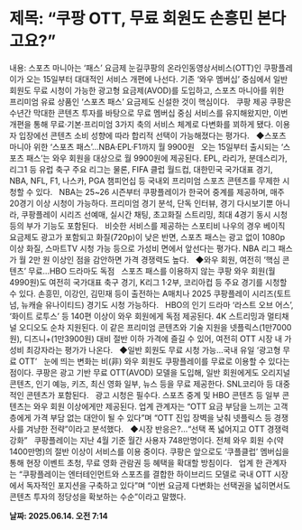 # **제목: “쿠팡 OTT, 무료 회원도 손흥민 본다고요?”**

  내용: 스포츠 마니아는 ‘패스’ 요금제 눈길쿠팡의 온라인동영상서비스(OTT)인 쿠팡플레이가 오는 15일부터 대대적인 서비스 개편에 나선다. 기존 ‘와우 멤버십’ 중심에서 일반 회원도 무료 시청이 가능한 광고형 요금제(AVOD)를 도입하고, 스포츠 마니아를 위한 프리미엄 유료 상품인 ‘스포츠 패스’ 요금제도 신설한 것이 핵심이다.          쿠팡 제공    쿠팡은 수년간 막대한 콘텐츠 투자를 바탕으로 무료 멤버십 중심 서비스를 유지해왔지만, 이번 개편을 통해 무료·기본·프리미엄 3가지 축의 서비스 체계로 다변화를 꾀하게 됐다. 이용자 입장에선 콘텐츠 소비 성향에 따라 합리적 선택이 가능해졌다는 평가다.     ◆스포츠 마니아 위한 ‘스포츠 패스’…NBA·EPL·F1까지 월 9900원     오는 15일부터 출시되는 ‘스포츠 패스’는 와우 회원을 대상으로 월 9900원에 제공된다. EPL, 라리가, 분데스리가, 리그1 등 유럽 축구 주요 리그는 물론, FIFA 클럽 월드컵, 대한민국 국가대표 경기, NBA, NFL, F1, 나스카, PGA 챔피언십 등 국내외 프리미엄 스포츠 콘텐츠를 무제한 시청할 수 있다.     NBA는 25~26 시즌부터 쿠팡플레이가 한국어 중계를 제공하며, 매주 20경기 이상 시청이 가능하다. 프리미엄 경기 분석, 단독 인터뷰, 경기 다시보기뿐 아니라, 쿠팡플레이 시리즈 선예매, 실시간 채팅, 초고화질 스트리밍, 최대 4경기 동시 시청 등의 부가 기능도 포함된다.     비슷한 서비스를 제공하는 스포티비 나우의 경우 베이직 요금제도 광고가 포함되고 화질(720p)이 낮은 반면, 스포츠 패스는 광고 없이 1080p 이상 화질, 스마트TV 시청 가능 등으로 가성비 면에서 앞선다는 평가다. NBA 리그 패스가 월 2만 원 이상인 점을 감안하면 가격 경쟁력도 높다.     ◆와우 회원, 여전히 ‘핵심 콘텐츠’ 무료…HBO 드라마도 독점     스포츠 패스를 이용하지 않는 쿠팡 와우 회원(월 4990원)도 여전히 국가대표 축구 경기, K리그 1·2부, 코리아컵 등 주요 경기를 시청할 수 있다. 손흥민, 이강인, 김민재 등이 출전하는 A매치나 2025 쿠팡플레이 시리즈(토트넘, 뉴캐슬 유나이티드) 경기도 시청 가능하다.     HBO의 인기 드라마 ‘라스트 오브 어스’, ‘화이트 로투스’ 등 140편 이상이 와우 회원에게 독점 제공된다. 4K 스트리밍과 멀티채널 오디오도 순차 지원된다. 이 같은 프리미엄 콘텐츠와 기술 지원을 넷플릭스(1만7000원), 디즈니+(1만3900원) 대비 절반 이하 가격에 즐길 수 있어, 여전히 OTT 시장 내 가성비 최강자라는 평가가 나온다.     ◆일반 회원도 무료 시청 가능…국내 유일 ‘광고형 무료 OTT’     눈에 띄는 변화는 비(非) 와우 회원도 쿠팡플레이를 무료로 이용할 수 있다는 점이다. 쿠팡은 광고 기반 무료 OTT(AVOD) 모델을 도입해, 일반 회원에게도 오리지널 콘텐츠, 인기 예능, 키즈, 최신 영화 일부, 뉴스 등을 무료 제공한다. SNL코리아 등 대중적인 콘텐츠가 포함된다.     광고 시청은 필수다. 스포츠 중계 및 HBO 콘텐츠 등 일부 콘텐츠는 와우 회원 이상에게만 제공된다. 업계 관계자는 “OTT 요금 부담을 느끼는 고객층에게 가격 부담 없는 대안이 될 수 있다”며 “OTT 진입 장벽을 낮춰 넷플릭스 등 경쟁사를 겨냥한 전략”이라고 분석했다.     ◆시장 반응은?…“선택 폭 넓어지고 OTT 경쟁력 강화”     쿠팡플레이는 지난 4월 기준 월간 사용자 748만명이다. 전체 와우 회원 수(약 1400만명)의 절반 이상이 서비스를 이용 중이다. 쿠팡은 앞으로도 ‘쿠플클럽’ 멤버십을 통해 현장 이벤트 초청, 무료 영화 관람권 등 혜택을 확대할 방침이다.     업계 한 관계자는 “쿠팡플레이는 엔터테인먼트와 스포츠를 결합한 하이브리드 모델로 국내 OTT 시장에서 독자적인 포지션을 구축하고 있다”며 “이번 요금제 다변화는 선택권을 넓히면서도 콘텐츠 투자의 정당성을 확보하는 수순”이라고 말했다.

  **날짜: 2025.06.14. 오전 7:14**